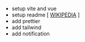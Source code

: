 - setup vite and vue
- setup readme
  [ [WIKIPEDIA](https://en.wikipedia.org/wiki/Pomodoro_Technique) ]
- add prettier
- add tailwind
- add notification
